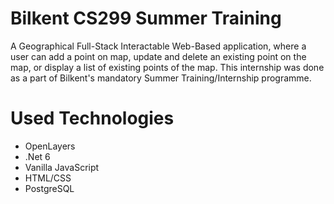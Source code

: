 # Bilkent CS299 Summer Training
A Geographical Full-Stack Interactable Web-Based application, where a user can add a point on map, update and delete an existing point on the map, or display a list of existing points of the map. This internship was done as a part of Bilkent's mandatory Summer Training/Internship programme.

Used Technologies
===
- OpenLayers
- .Net 6
- Vanilla JavaScript
- HTML/CSS
- PostgreSQL
